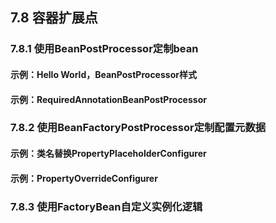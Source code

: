 ## 7.8  容器扩展点

### 7.8.1 使用BeanPostProcessor定制bean

#### 示例：Hello World，BeanPostProcessor样式

#### 示例：RequiredAnnotationBeanPostProcessor

### 7.8.2 使用BeanFactoryPostProcessor定制配置元数据

#### 示例：类名替换PropertyPlaceholderConfigurer

#### 示例：PropertyOverrideConfigurer

### 7.8.3 使用FactoryBean自定义实例化逻辑

